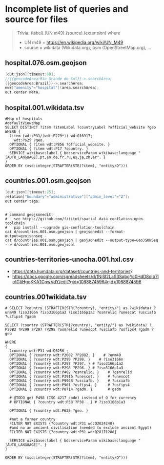 # Incomplete list of queries and source for files

> Trivia: (label).(UN m49).(source).(extension) where
> - UN m49 = https://en.wikipedia.org/wiki/UN_M49
> - source = wikidata (Wikidata.org), osm (OpenStreetMap.org), ...


## hospital.076.osm.geojson

```c
[out:json][timeout:60];
//{{geocodeArea:Rio Grande do Sul}}->.searchArea;
{{geocodeArea:Brazil}}->.searchArea;
nwr["amenity"="hospital"](area.searchArea);
out center meta;
```

## hospital.001.wikidata.tsv
```sparql
#Map of hospitals
#defaultView:Map
SELECT DISTINCT ?item ?itemLabel ?countryLabel ?official_website ?geo WHERE {
  ?item (wdt:P31/(wdt:P279*)) wd:Q16917;
    wdt:P625 ?geo.
  OPTIONAL { ?item wdt:P856 ?official_website. }
  OPTIONAL { ?item wdt:P17 ?country. }
  SERVICE wikibase:label { bd:serviceParam wikibase:language "[AUTO_LANGUAGE],pt,en,de,fr,ru,es,ja,zh,ar". }
}
ORDER BY (xsd:integer(STRAFTER(STR(?item), "entity/Q")))
```

## countries.001.osm.geojson

```c
[out:json][timeout:25];
relation["boundary"="administrative"]["admin_level"="2"];
out center tags;
```

##

```
# command geojsonedit:
#   see https://github.com/fititnt/spatial-data-conflation-open-toolchain
#   pip install --upgrade gis-conflation-toolchain
cat d/countries.001.osm.geojson | geojsonedit --format-output=geojsonseq -
cat d/countries.001.osm.geojson | geojsonedit --output-type=GeoJSONSeq - > d/countries.001.osm.geojsonl
```

## countries-territories-unocha.001.hxl.csv
- https://data.humdata.org/dataset/countries-and-territories?
- https://docs.google.com/spreadsheets/d/1NjSI2LaS3SqbgYc0HdD8oIb7lofGtiHgoKKATCpwVdY/edit?gid=1088874596#gid=1088874596

## countries.001wikidata.tsv

```sparql
# SELECT ?country (STRAFTER(STR(?country), "entity/") as ?wikidata) ?unm49 ?iso3166n ?iso3166p1a2 ?iso3166p1a3 ?osmrelid ?unescot ?usciafb ?usfips4 ?gadm

SELECT ?country (STRAFTER(STR(?country), "entity/") as ?wikidata) ?P2082 ?P299 ?P297 ?P298 ?osmrelid ?unescot ?usciafb ?usfips4 ?gadm ?geo

WHERE
{
  ?country wdt:P31 wd:Q6256 ;
  OPTIONAL { ?country wdt:P2082 ?P2082. }    # ?unm49
  OPTIONAL { ?country wdt:P299 ?P299. }    # ?iso3166n
  OPTIONAL { ?country wdt:P297 ?P297. } # ?iso3166p1a2
  OPTIONAL { ?country wdt:P298 ?P298. } # ?iso3166p1a3
  OPTIONAL { ?country wdt:P402 ?osmrelid. }    # ?osmrelid
  OPTIONAL { ?country wdt:P3916 ?unescot. }    # ?unescot
  OPTIONAL { ?country wdt:P9948 ?usciafb. }    # ?usciafb
  OPTIONAL { ?country wdt:P901 ?usfips4. }     # ?usfips4
  OPTIONAL { ?country wdt:P8714 ?gadm. }       # gadm
  
  # @TODO get P498 (ISO 4217 code) instead of Q for currency
  # OPTIONAL { ?country wdt:P38 ?P38 . } # ?iso3166p1a3
  
  OPTIONAL { ?country wdt:P625 ?geo. }  
  
  #not a former country
  FILTER NOT EXISTS {?country wdt:P31 wd:Q3024240}
  #and no an ancient civilisation (needed to exclude ancient Egypt)
  FILTER NOT EXISTS {?country wdt:P31 wd:Q28171280}

  SERVICE wikibase:label { bd:serviceParam wikibase:language "[AUTO_LANGUAGE]". }
}

ORDER BY (xsd:integer(STRAFTER(STR(?item), "entity/Q")))
```